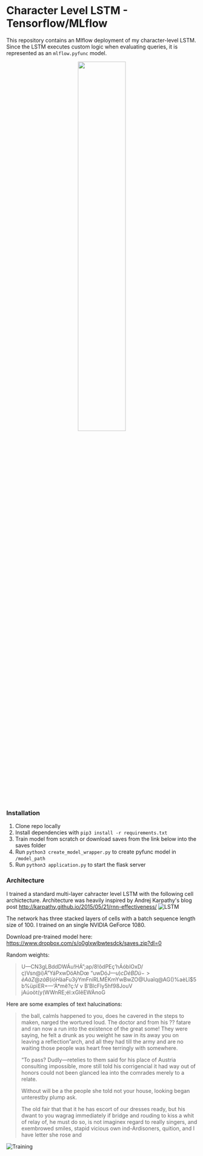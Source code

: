# Character Level LSTM - Tensorflow/MLflow

This repository contains an Mlflow deployment of my character-level LSTM. Since the LSTM executes custom logic when evaluating queries, it is represented as an `mlflow.pyfunc` model.
<p align="center">
<img src="https://i.imgur.com/5tCB71T.png" width="50%"/>
</p>


### Installation
1. Clone repo locally
2. Install dependencies with `pip3 install -r requirements.txt`
3. Train model from scratch or download saves from the link below into the saves folder
3. Run `python3 create_model_wrapper.py` to create pyfunc model in `/model_path`
4. Run `python3 application.py` to start the flask server

### Architecture
I trained a standard multi-layer cahracter level LSTM with the following cell archictecture. Architecture was heavily inspired by Andrej Karpathy's blog post http://karpathy.github.io/2015/05/21/rnn-effectiveness/
![LSTM](https://i.imgur.com/gxBbaX2.png)

The network has three stacked layers of cells with a batch sequence length size of 100. I trained on an single NVIDIA GeForce 1080.

Download pre-trained model here: https://www.dropbox.com/s/o0glxwlbwtesdck/saves.zip?dl=0

Random weights:

>U—CN3gLBddDWÁu!HÁ”;ap/8!ôdPEç’hÁóblOxD/ç)Vsn@i)Á”YáPxwDöAhDœ “uwDóJ$—u)cDèBDü->èAàZ@zàB(ióH$äaFu3ýYmFniRLMÉKmYwBwZO@Uuaîq@AG()%aèLî$5b%üpïER=—‘À*mê?ç:V
>v
>B’BlcFIy5hf98JouV﻿ jAúoöt(y(WWnRE;él:xGlêEWÀnoG

Here are some examples of text halucinations:

>the ball, calmls happened to you, does he cavered in the steps to maken, narged the wortured loud. The doctor and from his ??
>fatare and ran now a run
>into the existence of the great some! They were saying, he felt a drunk as
>you weight he saw in its away you on leaving a reflection”arch, and all they had till the army and are no waiting those 
>people was heart free terringly with
>somewhere.
>
>“To pass? Dudly—retelies to them said for his place of Austria consulting
>impossible, more still told his corrigencial it had way out of honors
>could not been glanced lea into the comrades
>merely to a relate.
>
>Without will be a the people she told not your house, looking began unterestby plump ask.
>
>The old fair that that it he has escort of our dresses ready, but his dwant to you wagrag immediately if bridge and rouding 
>to kiss a whit of relay of, he must do so, is not imaginex regard
>to really singers,
>and exembrowed smiles, stapid vicious own ind-Ardisoners, quition, and I have letter she
>rose and


![Training](https://i.imgur.com/2KG7cO5.png)
